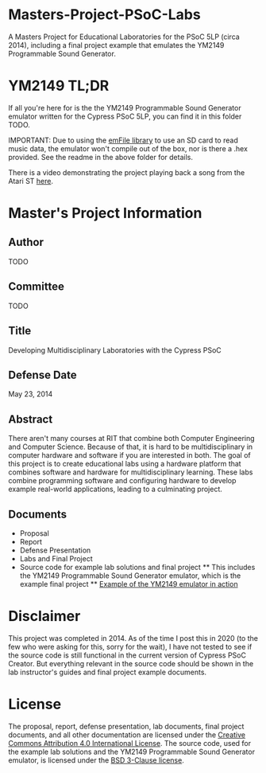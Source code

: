 # Masters-Project-PSoC-Labs
A Masters Project for Educational Laboratories for the PSoC 5LP (circa 2014), including a final project example that emulates the YM2149 Programmable Sound Generator.

# YM2149 TL;DR
If all you're here for is the the YM2149 Programmable Sound Generator emulator written for the Cypress PSoC 5LP, you can find it in this folder TODO.

IMPORTANT: Due to using the [emFile library](https://www.cypress.com/documentation/component-datasheets/file-system-library-emfile) to use an SD card to read music data, the emulator won't compile out of the box, nor is there a .hex provided. See the readme in the above folder for details.

There is a video demonstrating the project playing back a song from the Atari ST [here](https://www.youtube.com/watch?v=B2MvwRQ0q_I).

# Master's Project Information

## Author
TODO

## Committee
TODO

## Title
Developing Multidisciplinary Laboratories with the Cypress PSoC

## Defense Date
May 23, 2014

## Abstract
There aren't many courses at RIT that combine both Computer Engineering and Computer Science. Because of that, it is hard to be multidisciplinary in computer hardware and software if you are interested in both. The goal of this project is to create educational labs using a hardware platform that combines software and hardware for multidisciplinary learning. These labs combine programming software and configuring hardware to develop example real-world applications, leading to a culminating project.

## Documents
* Proposal
* Report
* Defense Presentation
* Labs and Final Project
* Source code for example lab solutions and final project
** This includes the YM2149 Programmable Sound Generator emulator, which is the example final project
** [Example of the YM2149 emulator in action](https://www.youtube.com/watch?v=B2MvwRQ0q_I)

# Disclaimer
This project was completed in 2014. As of the time I post this in 2020 (to the few who were asking for this, sorry for the wait), I have not tested to see if the source code is still functional in the current version of Cypress PSoC Creator. But everything relevant in the source code should be shown in the lab instructor's guides and final project example documents.

# License
The proposal, report, defense presentation, lab documents, final project documents, and all other documentation are licensed under the [Creative Commons Attribution 4.0 International License](https://creativecommons.org/licenses/by/4.0/). The source code, used for the example lab solutions and the YM2149 Programmable Sound Generator emulator, is licensed under the [BSD 3-Clause license](LICENSE.md).
